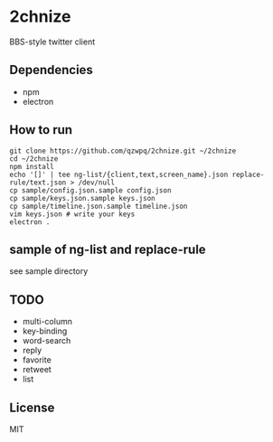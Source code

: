 # 2chnize

BBS-style twitter client

## Dependencies

* npm
* electron

## How to run

```shell
git clone https://github.com/qzwpq/2chnize.git ~/2chnize
cd ~/2chnize
npm install
echo '[]' | tee ng-list/{client,text,screen_name}.json replace-rule/text.json > /dev/null
cp sample/config.json.sample config.json
cp sample/keys.json.sample keys.json
cp sample/timeline.json.sample timeline.json
vim keys.json # write your keys
electron .
```

## sample of ng-list and replace-rule

see sample directory

## TODO

* multi-column
* key-binding
* word-search
* reply
* favorite
* retweet
* list

## License

MIT
